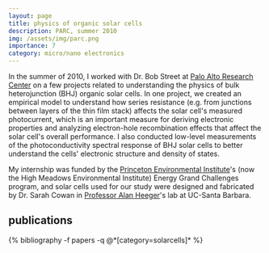 ```yaml
---
layout: page
title: physics of organic solar cells
description: PARC, summer 2010
img: /assets/img/parc.png
importance: 7
category: micro/nano electronics
---
```

In the summer of 2010, I worked with Dr. Bob Street at <a href="https://www.parc.com/" target="_blank">Palo Alto Research Center</a> on a few projects related to understanding the physics of bulk heterojunction (BHJ) organic solar cells. In one project, we created an empirical model to understand how series resistance (e.g. from junctions between layers of the thin film stack) affects the solar cell's measured photocurrent, which is an important measure for deriving electronic properties and analyzing electron-hole recombination effects that affect the solar cell's overall performance. I also conducted low-level measurements of the photoconductivity spectral response of BHJ solar cells to better understand the cells' electronic structure and density of states.

My internship was funded by the <a href="https://environment.princeton.edu" taget="_blank">Princeton Environmental Institute</a>'s (now the High Meadows Environmental Institute) Energy Grand Challenges program, and solar cells used for our study were designed and fabricated by Dr. Sarah Cowan in <a href="https://heeger.cnsi.ucsb.edu">Professor Alan Heeger</a>'s lab at UC-Santa Barbara.

<div class="publications">
  <h2>publications</h2>
  {% bibliography -f papers -q @*[category=solarcells]* %}
</div>
